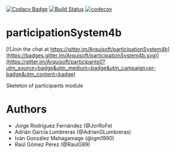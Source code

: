 [![Codacy Badge](https://api.codacy.com/project/badge/Grade/f53b8bb1dcdb4a89a6c93e2b95f3857b)](https://www.codacy.com/app/igm1990/parti4b?utm_source=github.com&amp;utm_medium=referral&amp;utm_content=Arquisoft/parti4b&amp;utm_campaign=Badge_Grade)
[![Build Status](https://travis-ci.org/Arquisoft/participationSystem4b.svg?branch=master)](https://travis-ci.org/Arquisoft/participationSystem4b)
[![codecov](https://codecov.io/gh/Arquisoft/participationSystem4b/branch/master/graph/badge.svg)](https://codecov.io/gh/Arquisoft/participationSystem4b)

# participationSystem4b

[![Join the chat at https://gitter.im/Arquisoft/participationSystem4b](https://badges.gitter.im/Arquisoft/participationSystem4b.svg)](https://gitter.im/Arquisoft/participants0?utm_source=badge&utm_medium=badge&utm_campaign=pr-badge&utm_content=badge)

Skeleton of participants module

# Authors

- Jorge Rodríguez Fernández (@JorRoFe)
- Adrián García Lumbreras (@AdrianGLumbreras)
- Iván González Mahagamage (@igm1990)
- Raúl Gómez Pérez (@RaulG89)

